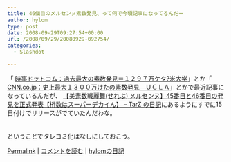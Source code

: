 ```yaml
---
title: 46個目のメルセンヌ素数発見、って何で今頃記事になってるんだー
author: hylom
type: post
date: 2008-09-29T09:27:54+00:00
url: /2008/09/29/20080929-092754/
categories:
  - Slashdot

---
```

「 [時事ドットコム：過去最大の素数発見＝１２９７万ケタ?米大学][1]」とか「 [CNN.co.jp：史上最大１３００万けたの素数発見　ＵＣＬＡ][2]」とかで最近記事になっているんだが、 [【美素数戦麗舞(せれぶ) メルセンヌ】45番目と46番目の発見を正式発表【桁数はスーパーデカイん】 &#8211; TarZ の日記][3]にあるようにすでに15日付けでリリースがでていたんだわな。  
</br>   
ということでタレコミ化はなしにしておこう。 

   [Permalink][4] |    [コメントを読む][5] |    [hylomの日記][6] 

</br>

 [1]: http://www.jiji.com/jc/c?g=int_30&k=2008092800183
 [2]: http://www.cnn.co.jp/science/CNN200809290010.html
 [3]: http://slashdot.jp/~TarZ/journal/452507
 [4]: http://slashdot.jp/~hylom/journal/453750
 [5]: http://slashdot.jp/~hylom/journal/453750#acomments
 [6]: http://slashdot.jp/~hylom/journal/

